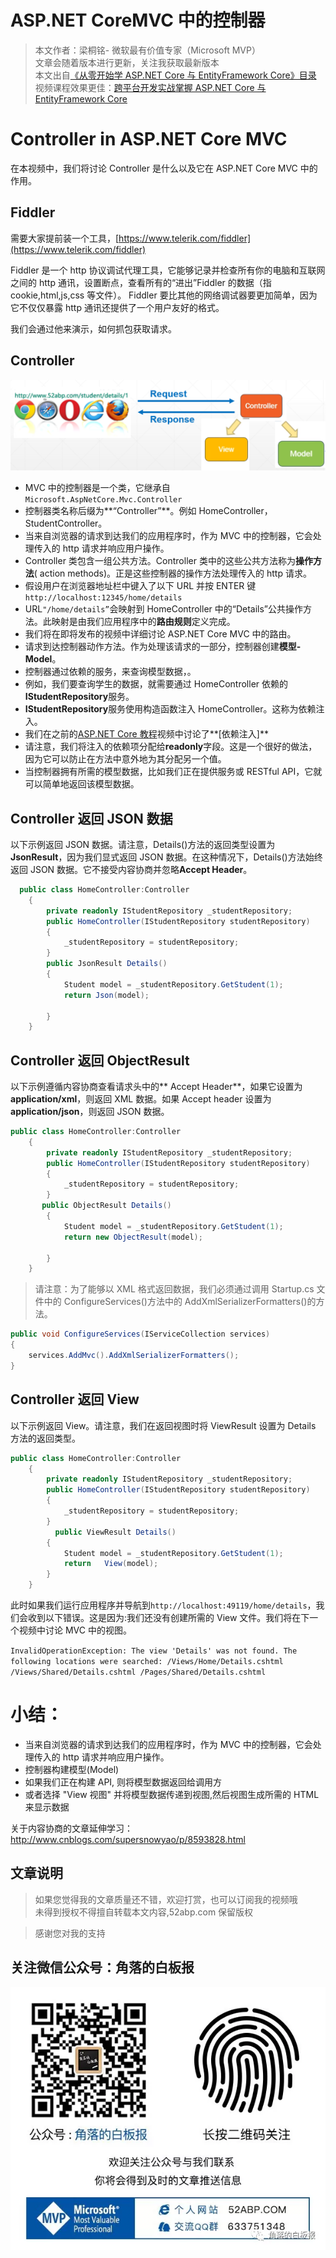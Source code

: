 # ASP.NET CoreMVC 中的控制器

> 本文作者：梁桐铭- 微软最有价值专家（Microsoft MVP） </br>
> 文章会随着版本进行更新，关注我获取最新版本 </br>
> 本文出自[《从零开始学 ASP.NET Core 与 EntityFramework Core》目录](https://www.52abp.com/Wiki/mvc/latest) </br>
> 视频课程效果更佳：[跨平台开发实战掌握 ASP.NET Core 与 EntityFramework Core
> ](https://www.52abp.com/College/Course/1) </br>

# Controller in ASP.NET Core MVC

在本视频中，我们将讨论 Controller 是什么以及它在 ASP.NET Core MVC 中的作用。

## Fiddler

需要大家提前装一个工具，[https://www.telerik.com/fiddler](https://www.telerik.com/fiddler)

Fiddler 是一个 http 协议调试代理工具，它能够记录并检查所有你的电脑和互联网之间的 http 通讯，设置断点，查看所有的“进出”Fiddler 的数据（指 cookie,html,js,css 等文件）。 Fiddler 要比其他的网络调试器要更加简单，因为它不仅仅暴露 http 通讯还提供了一个用户友好的格式。

我们会通过他来演示，如何抓包获取请求。

## Controller

![20 1](images/20-1.png)

- MVC 中的控制器是一个类，它继承自`Microsoft.AspNetCore.Mvc.Controller`
- 控制器类名称后缀为**“Controller”**。例如 HomeController，StudentController。
- 当来自浏览器的请求到达我们的应用程序时，作为 MVC 中的控制器，它会处理传入的 http 请求并响应用户操作。
- Controller 类包含一组公共方法。Controller 类中的这些公共方法称为**操作方法**( action methods)。正是这些控制器的操作方法处理传入的 http 请求。
- 假设用户在浏览器地址栏中键入了以下 URL 并按 ENTER 键`http://localhost:12345/home/details`
- URL`"/home/details”`会映射到 HomeController 中的“Details”公共操作方法。此映射是由我们应用程序中的**路由规则**定义完成。
- 我们将在即将发布的视频中详细讨论 ASP.NET Core MVC 中的路由。
- 请求到达控制器动作方法。作为处理该请求的一部分，控制器创建**模型-Model**。
- 控制器通过依赖的服务，来查询模型数据，。
- 例如，我们要查询学生的数据，就需要通过 HomeController 依赖的**IStudentRepository**服务。
- **IStudentRepository**服务使用构造函数注入 HomeController。这称为依赖注入。
- 我们在之前的[ASP.NET Core 教程](https://study.163.com/course/courseMain.htm?courseId=1209215803&share=2&shareId=400000000309007)视频中讨论了**[依赖注入]**
- 请注意，我们将注入的依赖项分配给**readonly**字段。这是一个很好的做法，因为它可以防止在方法中意外地为其分配另一个值。
- 当控制器拥有所需的模型数据，比如我们正在提供服务或 RESTful API，它就可以简单地返回该模型数据。

## Controller 返回 JSON 数据

以下示例返回 JSON 数据。请注意，Details()方法的返回类型设置为 **JsonResult**，因为我们显式返回 JSON 数据。在这种情况下，Details()方法始终返回 JSON 数据。它不接受内容协商并忽略**Accept Header**。

```csharp
  public class HomeController:Controller
    {
        private readonly IStudentRepository _studentRepository;
        public HomeController(IStudentRepository studentRepository)
        {
            _studentRepository = studentRepository;
        }
        public JsonResult Details()
        {
            Student model = _studentRepository.GetStudent(1);
            return Json(model);

        }
    }

```

## Controller 返回 ObjectResult

以下示例遵循内容协商查看请求头中的** Accept Header**，如果它设置为**application/xml**，则返回 XML 数据。如果 Accept header 设置为**application/json**，则返回 JSON 数据。

```csharp
public class HomeController:Controller
    {
        private readonly IStudentRepository _studentRepository;
        public HomeController(IStudentRepository studentRepository)
        {
            _studentRepository = studentRepository;
        }
       public ObjectResult Details()
        {
            Student model = _studentRepository.GetStudent(1);
            return new ObjectResult(model);

        }
    }

```

> 请注意：为了能够以 XML 格式返回数据，我们必须通过调用 Startup.cs 文件中的 ConfigureServices()方法中的 AddXmlSerializerFormatters()的方法。

```csharp
public void ConfigureServices(IServiceCollection services)
{
    services.AddMvc().AddXmlSerializerFormatters();
}
```

## Controller 返回 View

以下示例返回 View。请注意，我们在返回视图时将 ViewResult 设置为 Details 方法的返回类型。

```csharp
public class HomeController:Controller
    {
        private readonly IStudentRepository _studentRepository;
        public HomeController(IStudentRepository studentRepository)
        {
            _studentRepository = studentRepository;
        }
          public ViewResult Details()
        {
            Student model = _studentRepository.GetStudent(1);
            return   View(model);
        }
    }
```

此时如果我们运行应用程序并导航到`http://localhost:49119/home/details`，我们会收到以下错误。这是因为:我们还没有创建所需的 View 文件。我们将在下一个视频中讨论 MVC 中的视图。

`InvalidOperationException: The view 'Details' was not found. The following locations were searched: /Views/Home/Details.cshtml /Views/Shared/Details.cshtml /Pages/Shared/Details.cshtml`

# 小结：

- 当来自浏览器的请求到达我们的应用程序时，作为 MVC 中的控制器，它会处理传入的 http 请求并响应用户操作。
- 控制器构建模型(Model)
- 如果我们正在构建 API, 则将模型数据返回给调用方
- 或者选择 "View 视图" 并将模型数据传递到视图,然后视图生成所需的 HTML 来显示数据

关于内容协商的文章延伸学习：http://www.cnblogs.com/supersnowyao/p/8593828.html

## 文章说明

> 如果您觉得我的文章质量还不错，欢迎打赏，也可以订阅我的视频哦 </br>
> 未得到授权不得擅自转载本文内容,52abp.com 保留版权 </br>

> 感谢您对我的支持

## 关注微信公众号：角落的白板报

![公众号：角落的白板报](images/jiaoluowechat.png)
